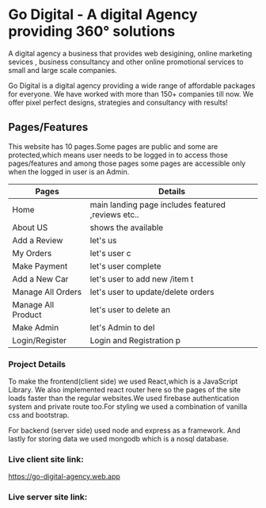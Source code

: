 # Go Digital - A digital Agency providing 360° solutions

A digital agency a business that provides web desigining, online marketing sevices , business consultancy and other online promotional services to small and large scale companies.

Go Digital is a digital agency providing a wide range of affordable packages for everyone. We have worked with more than 150+ companies till now. We offer pixel perfect designs, strategies and consultancy with results!

## Pages/Features
This website has 10 pages.Some pages are public and some are protected,which means user needs to be logged in to access those pages/features and among those pages some pages are accessible only when the logged in user is an Admin.


Pages               | Details
-------------       | -------------
Home                | main landing page includes featured ,reviews etc..
About US            | shows the available  
Add a Review        | let's us
My Orders           | let's user c
Make Payment        | let's user complete
Add a New Car       | let's user to add new /item t
Manage All Orders   | let's user to update/delete orders
Manage All Product  | let's user to delete an
Make Admin          | let's Admin to del
Login/Register      | Login and Registration p

### Project Details

To make the frontend(client side) we used React,which is a JavaScript Library. We also implemented react router here so the pages of the site loads faster than the regular websites.We used firebase authentication system and private route too.For styling we used a combination of vanilla css and bootstrap.

For backend (server side) used node and express as a framework.
And lastly for storing data we used mongodb which is a nosql database.


### Live client site link:
https://go-digital-agency.web.app

### Live server site link:
